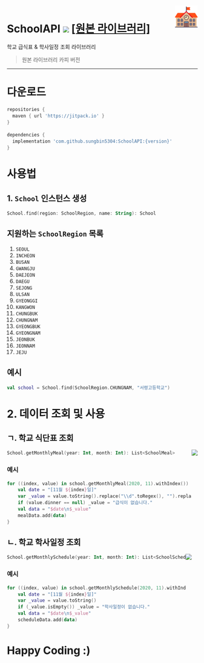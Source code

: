 <img align="right" src="https://raw.githubusercontent.com/sungbin5304/SchoolAPI/master/school.png" width="12%" height="12%"/>

# SchoolAPI [![](https://jitpack.io/v/sungbin5304/SchoolAPI.svg)](https://jitpack.io/#sungbin5304/SchoolAPI) [[원본 라이브러리]](https://github.com/agemor/neis-api)
학교 급식표 & 학사일정 조회 라이브러리

> 원본 라이브러리 카피 버전

-----

# 다운로드
```gradle
repositories {
  maven { url 'https://jitpack.io' }
}

dependencies {
  implementation 'com.github.sungbin5304:SchoolAPI:{version}'
}
```

# 사용법
## 1. `School` 인스턴스 생성
```kotlin
School.find(region: SchoolRegion, name: String): School
```

## 지원하는 `SchoolRegion` 목록
1. `SEOUL`
2. `INCHEON`
3. `BUSAN`
4. `GWANGJU`
5. `DAEJEON`
6. `DAEGU`
7. `SEJONG`
8. `ULSAN`
9. `GYEONGGI`
10. `KANGWON`
11. `CHUNGBUK`
12. `CHUNGNAM`
13. `GYEONGBUK`
14. `GYEONGNAM`
15. `JEONBUK`
16. `JEONNAM`
17. `JEJU`

## 예시
```kotlin
val school = School.find(SchoolRegion.CHUNGNAM, "서령고등학교")
```

# 2. 데이터 조회 및 사용
## ㄱ. 학교 식단표 조회
<img align="right" src="https://user-images.githubusercontent.com/40740128/101173384-ce064600-3685-11eb-8ef6-f3947b1c1971.png" witdh="200dp" height="400dp"/>

```kotlin
School.getMonthlyMeal(year: Int, month: Int): List<SchoolMeal>
```

### 예시
```kotlin
for ((index, value) in school.getMonthlyMeal(2020, 11).withIndex()) {
    val date = "[11월 ${index}일]"
    var _value = value.toString().replace("\\d".toRegex(), "").replace(".", "").replace("()", "")
    if (value.dinner == null) _value = "급식이 없습니다."
    val data = "$date\n$_value"
    mealData.add(data)
}
```

## ㄴ. 학교 학사일정 조회
<img align="right" src="https://user-images.githubusercontent.com/40740128/101173670-2fc6b000-3686-11eb-9c4a-773e20e2cb7e.png" witdh="200dp" height="400dp"/>

```kotlin
School.getMonthlySchedule(year: Int, month: Int): List<SchoolSchedule>
```

### 예시
```kotlin
for ((index, value) in school.getMonthlySchedule(2020, 11).withIndex()) {
    val date = "[11월 ${index}일]"
    var _value = value.toString()
    if (_value.isEmpty()) _value = "학사일정이 없습니다."
    val data = "$date\n$_value"
    scheduleData.add(data)
}
```

# Happy Coding :)

